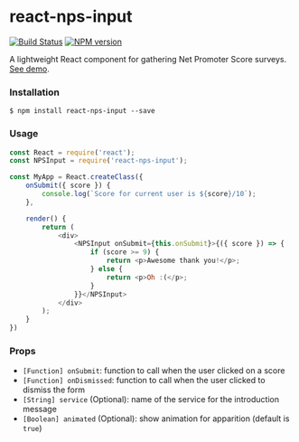 # react-nps-input

[![Build Status](https://travis-ci.org/SamyPesse/react-nps-input.svg?branch=master)](https://travis-ci.org/SamyPesse/react-nps-input)
[![NPM version](https://badge.fury.io/js/react-nps-input.svg)](http://badge.fury.io/js/react-nps-input)

A lightweight React component for gathering Net Promoter Score surveys. [See demo](http://samypesse.github.io/react-nps-input/).

### Installation

```
$ npm install react-nps-input --save
```

### Usage

```js
const React = require('react');
const NPSInput = require('react-nps-input');

const MyApp = React.createClass({
    onSubmit({ score }) {
        console.log(`Score for current user is ${score}/10`);
    },

    render() {
        return (
            <div>
                <NPSInput onSubmit={this.onSubmit}>{({ score }) => {
                    if (score >= 9) {
                        return <p>Awesome thank you!</p>;
                    } else {
                        return <p>Oh :(</p>;
                    }
                }}</NPSInput>
            </div>
        );
    }
})
```

### Props

- `[Function] onSubmit`: function to call when the user clicked on a score
- `[Function] onDismissed`: function to call when the user clicked to dismiss the form
- `[String] service` (Optional): name of the service for the introduction message
- `[Boolean] animated` (Optional): show animation for apparition (default is `true`)
